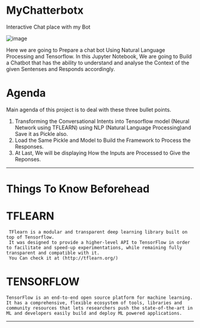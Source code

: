 # MyChatterbotx
Interactive Chat place with my Bot

![image](https://github.com/Lakshmikiranmai77/MyChatterbotx/assets/57581088/f1a8ca29-710b-4b10-953e-85c9e0c7467b)

Here we are going to Prepare a chat bot Using Natural Language Processing and Tensorflow.
In this Jupyter Notebook, We are going to Build a Chatbot that has the ability to understand and analyse the Context of the given Sentenses and Responds accordingly. 
#  Agenda 
Main agenda of this project is to deal with these three bullet points.
1) Transforming the Conversational Intents into Tensorflow model (Neural Network using TFLEARN) using NLP (Natural Language Processing)and Save it as Pickle also.
2) Load the Same Pickle and Model to Build the Framework to Process the Responses.
3) At Last, We will be displaying How the Inputs are Processed to Give the Reponses.
-------------------------------------------------------------------------
# Things To Know Beforehead

 # TFLEARN  
     TFlearn is a modular and transparent deep learning library built on top of Tensorflow.
     It was designed to provide a higher-level API to TensorFlow in order to facilitate and speed-up experimentations, while remaining fully transparent and compatible with it. 
     You Can check it at (http://tflearn.org/)
     
# TENSORFLOW 
    TensorFlow is an end-to-end open source platform for machine learning. 
    It has a comprehensive, flexible ecosystem of tools, libraries and community resources that lets researchers push the state-of-the-art in ML and developers easily build and deploy ML powered applications.

--------------------------------------------------------------------------------
